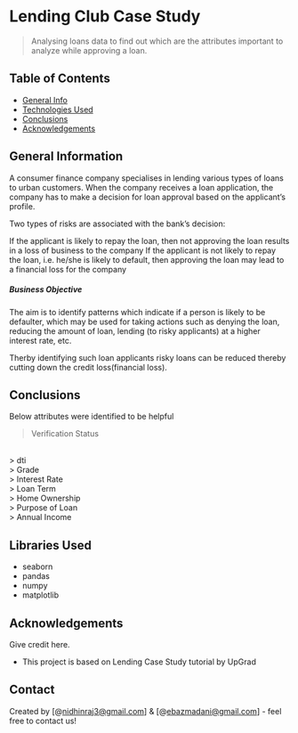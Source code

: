 # Lending Club Case Study
> Analysing loans data to find out which are the attributes important to analyze while approving a loan.


## Table of Contents
* [General Info](#general-information)
* [Technologies Used](#technologies-used)
* [Conclusions](#conclusions)
* [Acknowledgements](#acknowledgements)

<!-- You can include any other section that is pertinent to your problem -->

## General Information
A consumer finance company specialises in lending various types of loans to urban customers. When the company receives a loan application, the company has to make a decision for loan approval based on the applicant’s profile.

Two types of risks are associated with the bank’s decision:

If the applicant is likely to repay the loan, then not approving the loan results in a loss of business to the company
If the applicant is not likely to repay the loan, i.e. he/she is likely to default, then approving the loan may lead to a financial loss for the company
##### Business Objective

The aim is to identify patterns which indicate if a person is likely to be defaulter, which may be used for taking actions such as denying the loan, reducing the amount of loan, lending (to risky applicants) at a higher interest rate, etc.

Therby identifying such loan applicants risky loans can be reduced thereby cutting down the credit loss(financial loss).

<!-- You don't have to answer all the questions - just the ones relevant to your project. -->

## Conclusions
Below attributes were identified to be helpful
> Verification Status
<br />
> dti
<br />
> Grade
<br />
> Interest Rate
<br />
> Loan Term
<br />
> Home Ownership
<br />
> Purpose of Loan
<br />
> Annual Income



## Libraries Used
- seaborn
- pandas
- numpy
- matplotlib

<!-- As the libraries versions keep on changing, it is recommended to mention the version of library used in this project -->

## Acknowledgements
Give credit here.
- This project is based on Lending Case Study tutorial by UpGrad


## Contact
Created by [@nidhinraj3@gmail.com] & [@ebazmadani@gmail.com] - feel free to contact us!


<!-- Optional -->
<!-- ## License -->
<!-- This project is open source and available under the [... License](). -->

<!-- You don't have to include all sections - just the one's relevant to your project -->